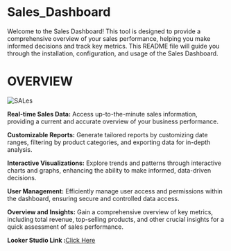 # Sales_Dashboard
Welcome to the Sales Dashboard! This tool is designed to provide a comprehensive overview of your sales performance, helping you make informed decisions and track key metrics. This README file will guide you through the installation, configuration, and usage of the Sales Dashboard.
# OVERVIEW
![SALes](https://github.com/CVJaswanthiReddy/sales_Dashboard_W1_STI/assets/138797809/da046f23-1919-4deb-847b-53b126e1186b)

__Real-time Sales Data:__ Access up-to-the-minute sales information, providing a current and accurate overview of your business performance.

__Customizable Reports:__ Generate tailored reports by customizing date ranges, filtering by product categories, and exporting data for in-depth analysis.

__Interactive Visualizations:__ Explore trends and patterns through interactive charts and graphs, enhancing the ability to make informed, data-driven decisions.

__User Management:__ Efficiently manage user access and permissions within the dashboard, ensuring secure and controlled data access.

__Overview and Insights:__ Gain a comprehensive overview of key metrics, including total revenue, top-selling products, and other crucial insights for a quick assessment of sales performance.

__Looker Studio Link :__[Click Here](https://lookerstudio.google.com/reporting/b9e5909e-8d22-4fed-aea7-971df1a671bd)


